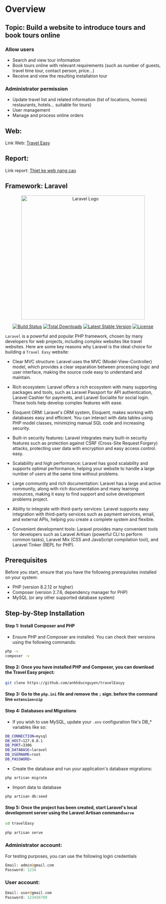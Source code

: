 # Overview

## Topic: **Build a website to introduce tours and book tours online**
### Allow users
- Search and view tour information
- Book tours online with relevant requirements (such as number of guests, travel time
tour, contact person, price...)
- Receive and view the resulting installation tour
  
### Administrator permission
- Update travel list and related information (list of locations, homes)
restaurants, hotels... suitable for tours)
- User management
- Manage and process online orders



## Web:  
Link Web: [Travel Easy](https://still-fortress-15846-1eacd8faf222.herokuapp.com/)
## Report: 
Link report: [Thiet ke web nang cao](https://drive.google.com/drive/folders/1xLgb8YMsFQk0uTQHgyjuCHtLDfdMdnjp?usp=drive_link)


## Framework: Laravel
<p align="center"><a href="https://laravel.com" target="_blank"><img src="https://raw.githubusercontent.com/laravel/art/master/logo-lockup/5%20SVG/2%20CMYK/1%20Full%20Color/laravel-logolockup-cmyk-red.svg" width="400" alt="Laravel Logo"></a></p>

<p align="center">
<a href="https://github.com/laravel/framework/actions"><img src="https://github.com/laravel/framework/workflows/tests/badge.svg" alt="Build Status"></a>
<a href="https://packagist.org/packages/laravel/framework"><img src="https://img.shields.io/packagist/dt/laravel/framework" alt="Total Downloads"></a>
<a href="https://packagist.org/packages/laravel/framework"><img src="https://img.shields.io/packagist/v/laravel/framework" alt="Latest Stable Version"></a>
<a href="https://packagist.org/packages/laravel/framework"><img src="https://img.shields.io/packagist/l/laravel/framework" alt="License"></a>
</p>

`Laravel` is a powerful and popular PHP framework, chosen by many developers for web projects, including complex websites like travel websites. Here are some key reasons why Laravel is the ideal choice for building a `Travel Easy` website:

- Clear MVC structure: Laravel uses the MVC (Model-View-Controller) model, which provides a clear separation between processing logic and user interface, making the source code easy to understand and maintain.

- Rich ecosystem: Laravel offers a rich ecosystem with many supporting packages and tools, such as Laravel Passport for API authentication, Laravel Cashier for payments, and Laravel Socialite for social login. These tools help develop complex features with ease.

- Eloquent ORM: Laravel's ORM system, Eloquent, makes working with databases easy and efficient. You can interact with data tables using PHP model classes, minimizing manual SQL code and increasing security.

- Built-in security features: Laravel integrates many built-in security features such as protection against CSRF (Cross-Site Request Forgery) attacks, protecting user data with encryption and easy access control. easy.

- Scalability and high performance: Laravel has good scalability and supports optimal performance, helping your website to handle a large number of users at the same time without problems.

- Large community and rich documentation: Laravel has a large and active community, along with rich documentation and many learning resources, making it easy to find support and solve development problems project.

- Ability to integrate with third-party services: Laravel supports easy integration with third-party services such as payment services, email, and external APIs, helping you create a complete system and flexible.

- Convenient development tools: Laravel provides many convenient tools for developers such as Laravel Artisan (powerful CLI to perform common tasks), Laravel Mix (CSS and JavaScript compilation tool), and Laravel Tinker (REPL for PHP).


## Prerequisites
Before you start, ensure that you have the following prerequisites installed on your system:

- PHP (version 8.2.12 or higher)
- Composer (version 2.7.6, dependency manager for PHP)
- MySQL (or any other supported database system)

## Step-by-Step Installation
#### **Step 1**: Install Composer and PHP
- Ensure PHP and Composer are installed. You can check their versions using the following commands:
  
```bash
php -v
composer -v
```

#### **Step 2**: Once you have installed PHP and Composer, you can download the Travel Easy project:
```bash
git clone https://github.com/anhhducnguyen/travelEasyy
```
#### **Step 3**: Go to the `php.ini` file and remove the `;` sign. before the command line `extension=zip`

#### **Step 4**: Databases and Migrations
- If you wish to use MySQL, update your `.env` configuration file's DB_* variables like so:
```bash
DB_CONNECTION=mysql
DB_HOST=127.0.0.1
DB_PORT=3306
DB_DATABASE=laravel
DB_USERNAME=root
DB_PASSWORD=
```
- Create the database and run your application's database migrations:
```bash
php artisan migrate
```
- Import data to database
```bash
php artisan db:seed
```
  
#### **Step 5**: Once the project has been created, start Laravel's local development server using the Laravel Artisan command`serve`
```bash
cd travelEasy
 
php artisan serve
```



### Administrator account: 
For testing purposes, you can use the following login credentials

```php
Email: admin@gmail.com
Password: 1234
```


### User account: 

```php
Email: user@gmail.com
Password: 123456789
```


